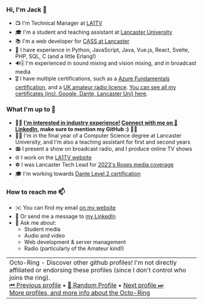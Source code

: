### Hi, I'm Jack 👋
- 📺 I'm Technical Manager at [LA1TV](https://github.com/LA1TV)
- 🎓 I'm a student and teaching assistant at [Lancaster University](https://lancaster.ac.uk)
- 📚 I'm a web developer for [CASS at Lancaster](https://cass.lancs.ac.uk/)
- 🧠 I have experience in Python, JavaScript, Java, Vue.js, React, Svelte, PHP, SQL, C (and a little Erlang!)
- 🔊🎚 I'm experienced in sound mixing and vision mixing, and in broadcast media
- 🎖 I have multiple certifications, such as a [Azure Fundamentals certification](https://learn.microsoft.com/api/credentials/share/en-gb/JackDunn/5AB9BD957EA28177?sharingId=EE2C44B45BAF343F), and a [UK amateur radio licence](https://rsgb.org/main/clubs-training/for-students/foundation/). [You can see all my certificates (incl. Google, Dante, Lancaster Uni) here](https://dunn.gg/certs).

### What I'm up to 🙌
- 🧑‍💼 **<ins>I'm interested in industry experience!</ins> [Connect with me on 💼 LinkedIn](https://www.linkedin.com/in/jackdunncodes), make sure to mention my GitHub :)** 🧑‍💼
- 👨‍🏫 I'm in the final year of a Computer Science degree at Lancaster University, and I'm also a teaching assistant for first and second years
- 📻 I present a show on broadcast radio, and I produce online TV shows
- 🌐 I work on the [LA1TV website](https://la1tv.co.uk)
- ⚽ I was Lancaster Tech Lead for [2023's Roses media coverage](https://roseslive.co.uk)
- 🎓 I'm working towards [Dante Level 2 certification](https://www.audinate.com/learning/training-certification/dante-certification-program#l2)

### How to reach me 📫
- ✉️ You can find my email [on my website](https://dunn.gg/contact)
- 💼 Or send me a message to [my LinkedIn](https://www.linkedin.com/in/jackdunncodes)
- 💬 Ask me about:
  - Student media
  - Audio and video
  - Web development & server management
  - Radio (particularly of the Amateur kind!)

<!--
**JackDunnCodes/JackDunnCodes** is a ✨ _special_ ✨ repository because its `README.md` (this file) appears on your GitHub profile.

Here are some ideas to get you started:

- 🔭 I’m currently working on ...
- 🌱 I’m currently learning ...
- 👯 I’m looking to collaborate on ...
- 🤔 I’m looking for help with ...
- 💬 Ask me about ...
- 📫 How to reach me: ...
- 😄 Pronouns: ...
- ⚡ Fun fact: ...
-->


<table><tbody><tr><td>Octo-Ring - Discover other github profiles! I'm not directly affiliated or endorsing these profiles (since I don't control who joins the ring).<br><a href="https://octo-ring.com/p/JackDunnCodes/prev">⏮ Previous profile</a> &bull; <a href="https://octo-ring.com/p/JackDunnCodes/random">🎲 Random Profile</a>  &bull; <a href="https://octo-ring.com/p/JackDunnCodes/next">Next profile ⏭</a><br><a href="https://octo-ring.com/">More profiles, and more info about the Octo-Ring</a></td></tr></tbody></table>
